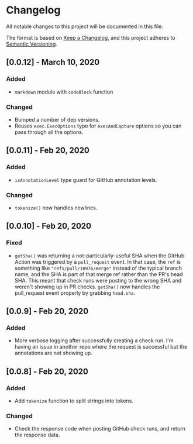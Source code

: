 # Changelog

All notable changes to this project will be documented in this file.

The format is based on [Keep a Changelog](https://keepachangelog.com/en/1.0.0/),
and this project adheres to [Semantic Versioning](https://semver.org/spec/v2.0.0.html).

## [0.0.12] - March 10, 2020

### Added

- `markdown` module with `codeBlock` function

### Changed

- Bumped a number of dep versions.
- Reuses `exec.ExecOptions` type for `execAndCapture` options so you can pass
  through all the options.

## [0.0.11] - Feb 20, 2020

### Added

- `isAnnotationLevel` type guard for GitHub annotation levels.

### Changed

- `tokenize()` now handles newlines.

## [0.0.10] - Feb 20, 2020

### Fixed

- `getSha()` was returning a not-particularly-useful SHA when the GitHub Action
  was triggered by a `pull_request` event. In that case, the `ref` is something
  like `"refs/pull/10976/merge"` instead of the typical branch name, and the SHA
  is part of that merge ref rather than the PR's head SHA. This meant that check
  runs were posting to the wrong SHA and weren't showing up in PR checks.
  `getSha()` now handles the pull_request event properly by grabbing `head.sha`.

## [0.0.9] - Feb 20, 2020

### Added

- More verbose logging after successfully creating a check run. I'm having an
  issue in another repo where the request is successful but the annotations are
  not showing up.

## [0.0.8] - Feb 20, 2020

### Added

- Add `tokenize` function to split strings into tokens.

### Changed

- Check the response code when posting GitHub check runs, and return the response data.
